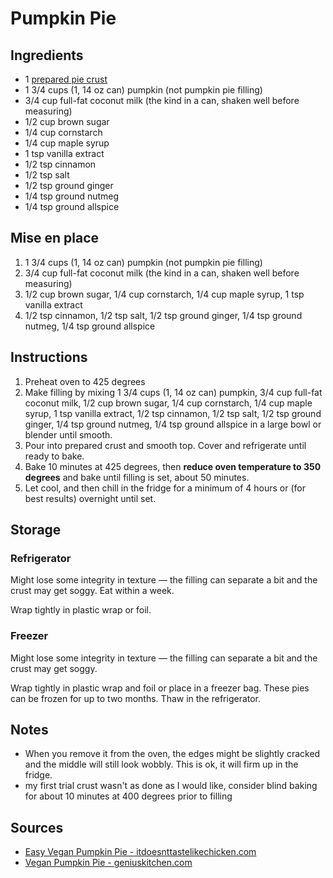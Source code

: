 # Pumpkin Pie


## Ingredients
* 1 [prepared pie crust](./pie_crust.md)
* 1 3/4 cups (1, 14 oz can) pumpkin (not pumpkin pie filling)
* 3/4 cup full-fat coconut milk (the kind in a can, shaken well before measuring)
* 1/2 cup brown sugar
* 1/4 cup cornstarch
* 1/4 cup maple syrup
* 1 tsp vanilla extract
* 1/2 tsp cinnamon
* 1/2 tsp salt
* 1/2 tsp ground ginger
* 1/4 tsp ground nutmeg
* 1/4 tsp ground allspice


## Mise en place
1. 1 3/4 cups (1, 14 oz can) pumpkin (not pumpkin pie filling)
2. 3/4 cup full-fat coconut milk (the kind in a can, shaken well before measuring)
3. 1/2 cup brown sugar, 1/4 cup cornstarch, 1/4 cup maple syrup, 1 tsp vanilla extract
4. 1/2 tsp cinnamon, 1/2 tsp salt, 1/2 tsp ground ginger, 1/4 tsp ground nutmeg, 1/4 tsp ground allspice


## Instructions
1. Preheat oven to 425 degrees
2. Make filling by mixing 1 3/4 cups (1, 14 oz can) pumpkin, 3/4 cup full-fat coconut milk, 1/2 cup brown sugar, 1/4 cup cornstarch, 1/4 cup maple syrup, 1 tsp vanilla extract, 1/2 tsp cinnamon, 1/2 tsp salt, 1/2 tsp ground ginger, 1/4 tsp ground nutmeg, 1/4 tsp ground allspice in a large bowl or blender until smooth.
3. Pour into prepared crust and smooth top. Cover and refrigerate until ready to bake.
4. Bake 10 minutes at 425 degrees, then **reduce oven temperature to 350 degrees** and bake until filling is set, about 50 minutes.
5. Let cool, and then chill in the fridge for a minimum of 4 hours or (for best results) overnight until set.


## Storage

### Refrigerator
Might lose some integrity in texture — the filling can separate a bit and the crust may get soggy. Eat within a week.

Wrap tightly in plastic wrap or foil.

### Freezer
Might lose some integrity in texture — the filling can separate a bit and the crust may get soggy.

Wrap tightly in plastic wrap and foil or place in a freezer bag. These pies can be frozen for up to two months. Thaw in the refrigerator.


## Notes
* When you remove it from the oven, the edges might be slightly cracked and the middle will still look wobbly. This is ok, it will firm up in the fridge.
* my first trial crust wasn't as done as I would like, consider blind baking for about 10 minutes at 400 degrees prior to filling


## Sources
* [Easy Vegan Pumpkin Pie - itdoesnttastelikechicken.com](https://itdoesnttastelikechicken.com/easy-vegan-pumpkin-pie/)
* [Vegan Pumpkin Pie - geniuskitchen.com](http://www.geniuskitchen.com/recipe/vegan-pumpkin-pie-14186)
